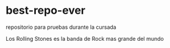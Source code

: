 # best-repo-ever
repositorio para pruebas durante la cursada

Los Rolling Stones es la banda de Rock mas grande del mundo

